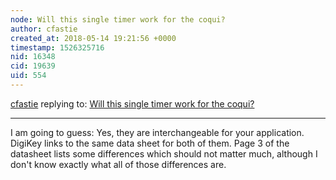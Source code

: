 ```yaml
---
node: Will this single timer work for the coqui?
author: cfastie
created_at: 2018-05-14 19:21:56 +0000
timestamp: 1526325716
nid: 16348
cid: 19639
uid: 554
---
```




[cfastie](../profile/cfastie) replying to: [Will this single timer work for the coqui?](../notes/asnow/05-14-2018/will-this-single-timer-work-for-the-coqui)

----
I am going to guess: Yes, they are interchangeable for your application. DigiKey links to the same data sheet for both of them. Page 3 of the datasheet lists some differences which should not matter much, although I don't know exactly what all of those differences are.